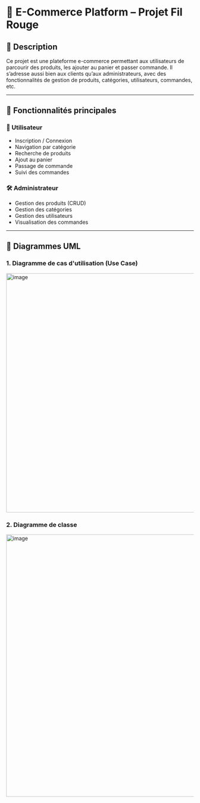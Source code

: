 # 🛒 E-Commerce Platform – Projet Fil Rouge

## 📌 Description
Ce projet est une plateforme e-commerce permettant aux utilisateurs de parcourir des produits, les ajouter au panier et passer commande. Il s’adresse aussi bien aux clients qu’aux administrateurs, avec des fonctionnalités de gestion de produits, catégories, utilisateurs, commandes, etc.

---

## 🧩 Fonctionnalités principales

### 👥 Utilisateur
- Inscription / Connexion
- Navigation par catégorie
- Recherche de produits
- Ajout au panier
- Passage de commande
- Suivi des commandes

### 🛠️ Administrateur
- Gestion des produits (CRUD)
- Gestion des catégories
- Gestion des utilisateurs
- Visualisation des commandes

---

## 📐 Diagrammes UML

### 1. Diagramme de cas d'utilisation (Use Case)

<img width="1118" height="643" alt="image" src="https://github.com/user-attachments/assets/a1c96264-2b63-4061-91b2-4cd48d8a96bd" />


### 2. Diagramme de classe 

<img width="945" height="705" alt="image" src="https://github.com/user-attachments/assets/a809eab0-1029-4805-93ec-d71d4a84cdb0" />



